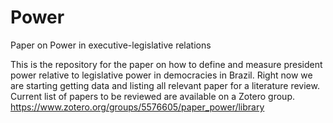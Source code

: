 # Power
Paper on Power in executive-legislative relations

This is the repository for the paper on how to define and measure president power relative to legislative power in democracies in Brazil. Right now we are starting getting data and listing all relevant paper for a literature review. Current list of papers to be reviewed are available on a Zotero group. https://www.zotero.org/groups/5576605/paper_power/library


